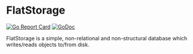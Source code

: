# FlatStorage
[![Go Report Card](https://goreportcard.com/badge/github.com/infinytum/flatstorage)](https://goreportcard.com/report/github.com/infinytum/flatstorage)
[![GoDoc](https://godoc.org/github.com/Infinytum/flatstorage?status.svg)](https://godoc.org/github.com/Infinytum/flatstorage)

FlatStorage is a simple, non-relational and non-structural database which writes/reads objects to/from disk.


